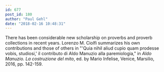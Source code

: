 ```yaml
---
id: 677
post_id: 180
author: "Paul Gehl"
date: "2018-02-16 10:48:31"
---
```

There has been considerable new scholarship on proverbs and proverb collections in recent years. Lorenzo M. Ciolfi summarizes his own contributions and those of others in "'Quia nihil aliud cupio quam prodesse vobis, studiosi,' il contributo di Aldo Manuzio alla paremiologia," in <em>Aldo Manuzio. La costruzione del mito</em>, ed. by Mario Infelise, Venice, Marsilio, 2016, pp. 142-159.
